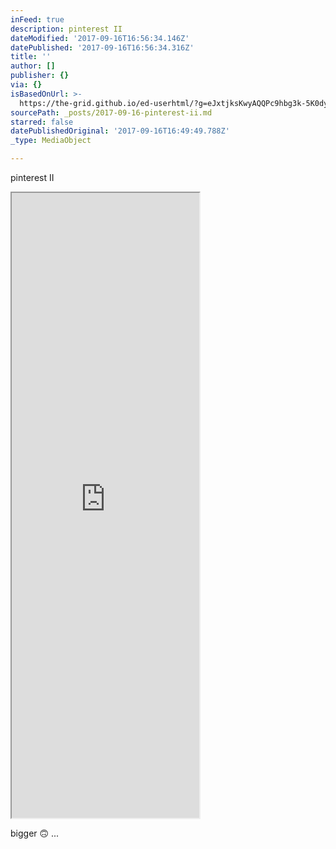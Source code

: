 ```yaml
---
inFeed: true
description: pinterest II
dateModified: '2017-09-16T16:56:34.146Z'
datePublished: '2017-09-16T16:56:34.316Z'
title: ''
author: []
publisher: {}
via: {}
isBasedOnUrl: >-
  https://the-grid.github.io/ed-userhtml/?g=eJxtjksKwyAQQPc9hbg3k-5K0dyiB5joJBqaKM6A9PZNP9BSun2PB8-yr6mIQr5tXgWaqCqu3mkAZCbhrqRNqBJL5_MKC8MOknQL68HCqx4OFlVAQbM7E7LTtI4ULkxVf_iYsQbTUpDo9KnvvxR7vJKJlOYoTh__uHf2VLHS5HQUKXwGaK39PM4ZJXHMBR6LONwBip5Oag
sourcePath: _posts/2017-09-16-pinterest-ii.md
starred: false
datePublishedOriginal: '2017-09-16T16:49:49.788Z'
_type: MediaObject

---
```

pinterest II

<iframe src="https://the-grid.github.io/ed-userhtml/?g=eJxljkEKwjAQAO--IuSerhfRStNf9AHbZNuk2CZkF4K_t6Kg6HWGgenYlZhFId83pzxNVBQXZzUAMpNwk-MmVIilcWmFhWEHUZqFdd_Bq-4PHSqPgmZ3xieraR3JD0xFf_iYsHhTo5dg9fly_FLs8EYmUJyDWN2e_t07a3cTCk1WB5HMV4Ba68_inFAih5TheYj9A0zcTlY" height="1000" style=""></iframe>

bigger 🙃 ...